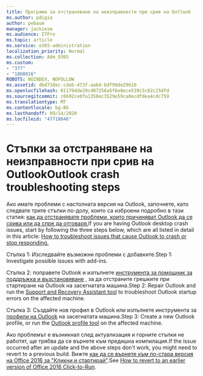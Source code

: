 ```yaml
---
title: Програма за отстраняване на неизправности при срив на Outlook
ms.author: pdigia
author: pebaum
manager: jackiesm
ms.audience: ITPro
ms.topic: article
ms.service: o365-administration
localization_priority: Normal
ms.collection: Adm_O365
ms.custom:
- "377"
- "1800016"
ROBOTS: NOINDEX, NOFOLLOW
ms.assetid: dbd710ec-cdeb-473f-aab4-bdf99de29610
ms.openlocfilehash: 01179dde29cd07256a5f6e0ece539c5c02c25dfd
ms.sourcegitcommit: c6692ce0fa1358ec3529e59ca0ecdfdea4cdc759
ms.translationtype: MT
ms.contentlocale: bg-BG
ms.lasthandoff: 09/14/2020
ms.locfileid: "47718646"
---
```

# <a name="outlook-crash-troubleshooting-steps"></a><span data-ttu-id="ea5c5-102">Стъпки за отстраняване на неизправности при срив на Outlook</span><span class="sxs-lookup"><span data-stu-id="ea5c5-102">Outlook crash troubleshooting steps</span></span>

<span data-ttu-id="ea5c5-103">Ако имате проблеми с настолната версия на Outlook, започнете, като следвате трите стъпки по-долу, които са изброени подробно в тази статия: [как да отстранявате проблеми, които причиняват Outlook да се срива или да спре да отговаря.](https://docs.microsoft.com/exchange/troubleshoot/outlook-crashes/crash-issues)</span><span class="sxs-lookup"><span data-stu-id="ea5c5-103">If you are having Outlook desktop crash issues, start by following the three steps below, which are all listed in detail in this article: [How to troubleshoot issues that cause Outlook to crash or stop responding.](https://docs.microsoft.com/exchange/troubleshoot/outlook-crashes/crash-issues)</span></span>
  
<span data-ttu-id="ea5c5-104">Стъпка 1: Изследвайте възможни проблеми с добавките.</span><span class="sxs-lookup"><span data-stu-id="ea5c5-104">Step 1: Investigate possible issues with add-ins.</span></span>
  
<span data-ttu-id="ea5c5-105">Стъпка 2: поправете Outlook и изпълнете [инструмента за помощник за поддръжка и възстановяване](https://aka.ms/SaRA-OutlookWontStart) , за да отстраните грешките при стартиране на Outlook на засегнатата машина.</span><span class="sxs-lookup"><span data-stu-id="ea5c5-105">Step 2: Repair Outlook and run the [Support and Recovery Assistant tool](https://aka.ms/SaRA-OutlookWontStart) to troubleshoot Outlook startup errors on the affected machine.</span></span>
  
<span data-ttu-id="ea5c5-106">Стъпка 3: Създайте нов профил в Outlook или изпълнете инструмента за [профили на Outlook](https://aka.ms/SaRA-OutlookSetupProfile) на засегнатата машина.</span><span class="sxs-lookup"><span data-stu-id="ea5c5-106">Step 3: Create a new Outlook profile, or run the [Outlook profile tool](https://aka.ms/SaRA-OutlookSetupProfile) on the affected machine.</span></span>
  
<span data-ttu-id="ea5c5-107">Ако проблемът е възникнал след актуализация и горните стъпки не работят, ще трябва да се върнете към предишна компилация.</span><span class="sxs-lookup"><span data-stu-id="ea5c5-107">If the issue occurred after an update and the above steps don't work, you might need to revert to a previous build.</span></span> <span data-ttu-id="ea5c5-108">Вижте [как да се върнете към по-стара версия на Office 2016 за "Кликни и стартирай"](https://support.microsoft.com/help/2770432).</span><span class="sxs-lookup"><span data-stu-id="ea5c5-108">See [How to revert to an earlier version of Office 2016 Click-to-Run](https://support.microsoft.com/help/2770432).</span></span>
  